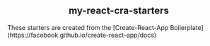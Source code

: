 <h2 style="text-align: center;">my-react-cra-starters</h2>
<p>These starters are created from the [Create-React-App Boilerplate](https://facebook.github.io/create-react-app/docs)</p>
